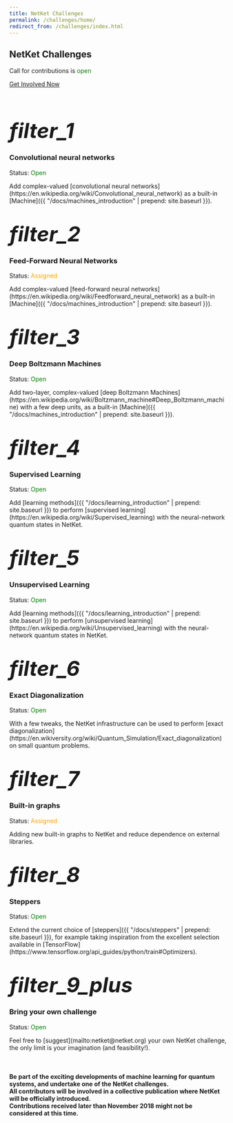 ```yaml
---
title: NetKet Challenges
permalink: /challenges/home/
redirect_from: /challenges/index.html
---
```

<div class="row" >
  <div class="col-sm-12">
    <div class="jumbotron">
    <h2 class="text-center">NetKet Challenges</h2>
    <div class="text-center">
    <p class="text-muted"> Call for contributions is <font color="green"> open</font></p>
    <p><a class="btn btn-warning btn-lg" href="mailto:netket@netket.org" role="button">Get Involved Now</a></p>
    </div>
    </div>
  </div>
</div>

<div class="container">
<br>

<div class="row">
        <div class="col-sm-4">
            <h1 class="text-center"><i class="material-icons" style="font-size:48px;">filter_1</i></h1>
            <h3 class="text-center">Convolutional neural networks</h3>
            <p class="text-center">Status: <font color="green">Open</font></p>
            <p markdown="span" class="text-justify">Add complex-valued [convolutional neural networks](https://en.wikipedia.org/wiki/Convolutional_neural_network) as a built-in [Machine]({{ "/docs/machines_introduction" | prepend: site.baseurl }}).
            </p>
        </div>
        <div class="col-sm-4">
            <h1 class="text-center"><i class="material-icons" style="font-size:48px;">filter_2</i></h1>
            <h3 class="text-center">Feed-Forward Neural Networks</h3>
            <p class="text-center">Status: <font color="orange">Assigned</font></p>
            <p markdown="span" class="text-justify"> Add complex-valued [feed-forward neural networks](https://en.wikipedia.org/wiki/Feedforward_neural_network) as a built-in [Machine]({{ "/docs/machines_introduction" | prepend: site.baseurl }}).</p>
        </div>
        <div class="col-sm-4">
            <h1 class="text-center"><i class="material-icons" style="font-size:48px;">filter_3</i></h1>
            <h3 class="text-center">Deep Boltzmann Machines</h3>
            <p class="text-center">Status: <font color="green">Open</font></p>
            <p markdown="span" class="text-justify"> Add two-layer, complex-valued [deep Boltzmann Machines](https://en.wikipedia.org/wiki/Boltzmann_machine#Deep_Boltzmann_machine) with a few deep units, as a built-in [Machine]({{ "/docs/machines_introduction" | prepend: site.baseurl }}).</p>
        </div>
</div>

<div class="row">
        <div class="col-sm-4">
            <h1 class="text-center"><i class="material-icons" style="font-size:48px;">filter_4</i></h1>
            <h3 class="text-center">Supervised Learning</h3>
            <p class="text-center">Status: <font color="green">Open</font></p>
            <p markdown="span" class="text-justify"> Add [learning methods]({{ "/docs/learning_introduction" | prepend: site.baseurl }}) to perform [supervised learning](https://en.wikipedia.org/wiki/Supervised_learning) with the neural-network quantum states in NetKet.</p>
        </div>
        <div class="col-sm-4">
            <h1 class="text-center"><i class="material-icons" style="font-size:48px;">filter_5</i></h1>
            <h3 class="text-center">Unsupervised Learning</h3>
            <p class="text-center">Status: <font color="green">Open</font></p>
            <p markdown="span" class="text-justify"> Add [learning methods]({{ "/docs/learning_introduction" | prepend: site.baseurl }}) to perform [unsupervised learning](https://en.wikipedia.org/wiki/Unsupervised_learning) with the neural-network quantum states in NetKet.
            </p>
        </div>
        <div class="col-sm-4">
            <h1 class="text-center"><i class="material-icons" style="font-size:48px;">filter_6</i></h1>
            <h3 class="text-center">Exact Diagonalization</h3>
            <p class="text-center">Status: <font color="green">Open</font></p>
            <p markdown="span" class="text-justify"> With a few tweaks, the NetKet infrastructure can be used to perform [exact diagonalization](https://en.wikiversity.org/wiki/Quantum_Simulation/Exact_diagonalization) on small quantum problems.</p>
        </div>
</div>

<div class="row">
        <div class="col-sm-4">
            <h1 class="text-center"><i class="material-icons" style="font-size:48px;">filter_7</i></h1>
            <h3 class="text-center">Built-in graphs</h3>
            <p class="text-center">Status: <font color="orange">Assigned</font></p>
            <p markdown="span" class="text-justify"> Adding new built-in graphs to NetKet and reduce dependence on external libraries.
            </p>
        </div>
        <div class="col-sm-4">
            <h1 class="text-center"><i class="material-icons" style="font-size:48px;">filter_8</i></h1>
            <h3 class="text-center">Steppers</h3>
            <p class="text-center">Status: <font color="green">Open</font></p>
            <p markdown="span" class="text-justify"> Extend the current choice of [steppers]({{ "/docs/steppers" | prepend: site.baseurl }}), for example taking inspiration from the excellent selection available in [TensorFlow](https://www.tensorflow.org/api_guides/python/train#Optimizers).  </p>
        </div>
        <div class="col-sm-4">
            <h1 class="text-center"><i class="material-icons" style="font-size:48px;">filter_9_plus</i></h1>
            <h3 class="text-center">Bring your own challenge</h3>
            <p class="text-center">Status: <font color="green">Open</font></p>
            <p markdown="span" class="text-justify"> Feel free to [suggest](mailto:netket@netket.org) your own NetKet challenge, the only limit is your imagination (and feasibility!).</p>
        </div>
</div>
<br>
<div class="row" >
  <div class="col-sm-12">
  <div class="panel panel-default">
    <div class="panel-heading">
  <h4 class="text-center" markdown="span">
  Be part of the exciting developments of machine learning for quantum systems, and undertake one
  of the NetKet challenges. <br> All contributors will be involved in a collective
  publication where NetKet will be officially introduced. <br>Contributions received later than November 2018 might not be considered at this time.
  </h4>
  </div>
  </div>
  </div>
</div>

</div>

